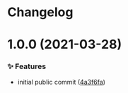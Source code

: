 # Changelog

# 1.0.0 (2021-03-28)


### ✨ Features

* initial public commit ([4a3f6fa](https://github.com/phork/phorkit/commit/4a3f6fa))
